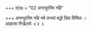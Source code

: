+++
title = "02 अनाभूरस्मि नहि"

+++
अनाभूरस्मि नहि भवे तन्त्यां बद्धो दिवा विश्रितः ।  
आहात्वा निर्ऋतये ॥ २ ॥